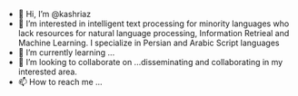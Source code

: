 - 👋 Hi, I’m @kashriaz
- 👀 I’m interested in intelligent text processing for minority languages who lack resources for natural language processing, Information Retrieal and Machine Learning. I specialize in Persian and Arabic Script languages
- 🌱 I’m currently learning ...
- 💞️ I’m looking to collaborate on ...disseminating and collaborating in my interested area.
- 📫 How to reach me ...

<!---
kashriaz/kashriaz is a ✨ special ✨ repository because its `README.md` (this file) appears on your GitHub profile.
You can click the Preview link to take a look at your changes.
--->
